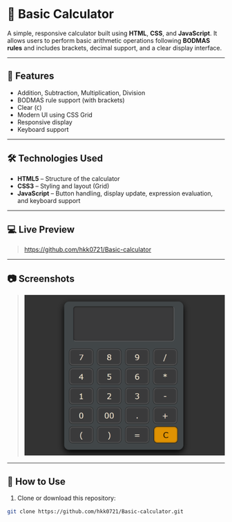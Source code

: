 # 🧮 Basic Calculator

A simple, responsive calculator built using **HTML**, **CSS**, and **JavaScript**. It allows users to perform basic arithmetic operations following **BODMAS rules** and includes brackets, decimal support, and a clear display interface.

---

## 📌 Features

- Addition, Subtraction, Multiplication, Division
- BODMAS rule support (with brackets)
- Clear (`C`)
- Modern UI using CSS Grid
- Responsive display
- Keyboard support

---

## 🛠️ Technologies Used

- **HTML5** – Structure of the calculator
- **CSS3** – Styling and layout (Grid)
- **JavaScript** – Button handling, display update, expression evaluation, and keyboard support

---

## 💻 Live Preview

> https://github.com/hkk0721/Basic-calculator

---

## 📷 Screenshots

> ![Screenshot](Screenshot.png)

---

## 🚀 How to Use

1. Clone or download this repository:

```bash
git clone https://github.com/hkk0721/Basic-calculator.git

